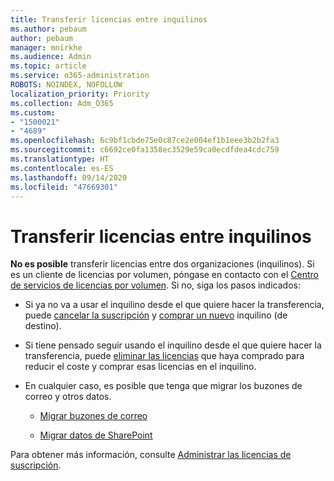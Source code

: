 ```yaml
---
title: Transferir licencias entre inquilinos
ms.author: pebaum
author: pebaum
manager: mnirkhe
ms.audience: Admin
ms.topic: article
ms.service: o365-administration
ROBOTS: NOINDEX, NOFOLLOW
localization_priority: Priority
ms.collection: Adm_O365
ms.custom:
- "1500021"
- "4689"
ms.openlocfilehash: 6c9bf1cbde75e0c87ce2e004ef1b1eee3b2b2fa3
ms.sourcegitcommit: c6692ce0fa1358ec3529e59ca0ecdfdea4cdc759
ms.translationtype: HT
ms.contentlocale: es-ES
ms.lasthandoff: 09/14/2020
ms.locfileid: "47669301"
---
```

# <a name="transfer-licenses-between-tenants"></a>Transferir licencias entre inquilinos

**No es posible** transferir licencias entre dos organizaciones (inquilinos). Si es un cliente de licencias por volumen, póngase en contacto con el [Centro de servicios de licencias por volumen](https://support.microsoft.com/help/4471406/how-to-contact-the-microsoft-volume-licensing-service-center). Si no, siga los pasos indicados: 

- Si ya no va a usar el inquilino desde el que quiere hacer la transferencia, puede [cancelar la suscripción](https://admin.microsoft.com/Adminportal/Home?source=applauncher#/subscriptions) y [comprar un nuevo](https://products.office.com/compare-all-microsoft-office-products-b?rtc=1&activetab=tab:primaryr2) inquilino (de destino).

- Si tiene pensado seguir usando el inquilino desde el que quiere hacer la transferencia, puede [eliminar las licencias](https://docs.microsoft.com/microsoft-365/commerce/licenses/buy-licenses?view=o365-worldwide) que haya comprado para reducir el coste y comprar esas licencias en el inquilino.

- En cualquier caso, es posible que tenga que migrar los buzones de correo y otros datos.

    - [Migrar buzones de correo](https://docs.microsoft.com/Exchange/mailbox-migration/migrate-mailboxes-across-tenants)

    - [Migrar datos de SharePoint](https://aka.ms/modernSpoAdminCenter/CloudContentMigrations)

Para obtener más información, consulte [Administrar las licencias de suscripción](https://docs.microsoft.com/microsoft-365/commerce/licenses/buy-licenses?view=o365-worldwide).
